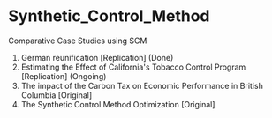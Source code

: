 # Synthetic_Control_Method
Comparative Case Studies using SCM


1. German reunification [Replication] (Done)
2. Estimating the Effect of California's Tobacco Control Program [Replication] (Ongoing)
3. The impact of the Carbon Tax on Economic Performance in British Columbia [Original]
4. The Synthetic Control Method Optimization [Original]
